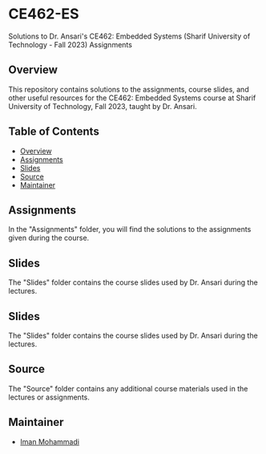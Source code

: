 # CE462-ES
Solutions to Dr. Ansari's CE462: Embedded Systems (Sharif University of Technology - Fall 2023) Assignments

## Overview

This repository contains solutions to the assignments, course slides, and other useful resources for the CE462: Embedded Systems course at Sharif University of Technology, Fall 2023, taught by Dr. Ansari.

## Table of Contents

- [Overview](#overview)
- [Assignments](#assignments)
- [Slides](#slides)
- [Source](#source)
- [Maintainer](#Maintainer)

## Assignments

In the "Assignments" folder, you will find the solutions to the assignments given during the course.

## Slides

The "Slides" folder contains the course slides used by Dr. Ansari during the lectures.

## Slides

The "Slides" folder contains the course slides used by Dr. Ansari during the lectures.

## Source

The "Source" folder contains any additional course materials used in the lectures or assignments.

## Maintainer

- [Iman Mohammadi](https://github.com/Imanm02)